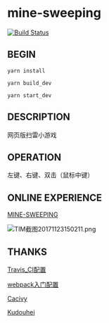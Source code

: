 # mine-sweeping
[![Build Status](https://travis-ci.org/zyyabc15/mine-sweeping.svg?branch=master)](https://travis-ci.org/zyyabc15/mine-sweeping)


## BEGIN
```
yarn install

yarn build_dev

yarn start_dev

```

## DESCRIPTION

网页版扫雷小游戏

## OPERATION
 左键、右键、双击（鼠标中键）



## ONLINE EXPERIENCE
[MINE-SWEEPING](https://zyyabc15.github.io/mine-sweeping/)

![TIM截图20171123150211.png](http://upload-images.jianshu.io/upload_images/7349801-673279704f5c9d47.png?imageMogr2/auto-orient/strip%7CimageView2/2/w/1240)

## THANKS
[Travis_CI配置](http://blog.csdn.net/woblog/article/details/51319364)

[webpack入门配置](http://www.jianshu.com/p/42e11515c10f)

[Cacivy](https://github.com/Cacivy)

[Kudouhei](https://github.com/kudouhei)